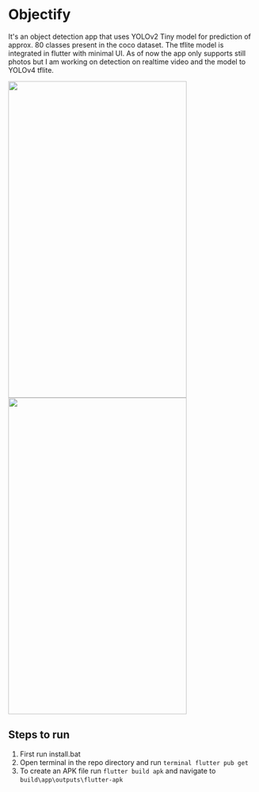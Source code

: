 # Objectify

It's an object detection app that uses YOLOv2 Tiny model for prediction of approx. 80 classes present in the coco dataset. The tflite model is integrated in flutter with minimal UI. As of now the app only supports still photos but I am working on detection on realtime video and the model to YOLOv4 tflite.




<img src="https://user-images.githubusercontent.com/51371041/112798819-14474100-908b-11eb-9b68-5c05b47b6546.gif" width="360" height="640"/> <img src="https://user-images.githubusercontent.com/51371041/112802432-ce40ac00-908f-11eb-83d7-5850cb187b80.gif" width="360" height="640"/>

## Steps to run

1. First run install.bat
2. Open terminal in the repo directory and run ```terminal flutter pub get ```
3. To create an APK file run ``` flutter build apk ``` and navigate to ``` build\app\outputs\flutter-apk ```
